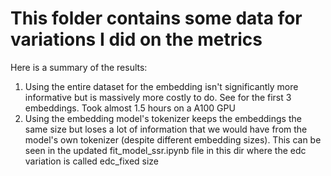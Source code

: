 # This folder contains some data for variations I did on the metrics
Here is a summary of the results:
1. Using the entire dataset for the embedding isn't significantly more informative but is massively more costly to do. See for the first 3 embeddings. Took almost 1.5 hours on a A100 GPU
2. Using the embedding model's tokenizer keeps the embeddings the same size but loses a lot of information that we would have from the model's own tokenizer (despite different embedding sizes). This can be seen in the updated fit_model_ssr.ipynb file in this dir where the edc variation is called edc_fixed size
